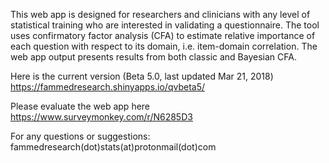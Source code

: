 This web app is designed for researchers and clinicians with any level of statistical training who are interested in validating a questionnaire. The tool uses confirmatory factor analysis (CFA) to estimate relative importance of each question with respect to its domain, i.e. item-domain correlation. The web app output presents results from both classic and Bayesian CFA.

Here is the current version (Beta 5.0, last updated Mar 21, 2018)
https://fammedresearch.shinyapps.io/qvbeta5/

Please evaluate the web app here
https://www.surveymonkey.com/r/N6285D3

For any questions or suggestions: fammedresearch(dot)stats(at)protonmail(dot)com
